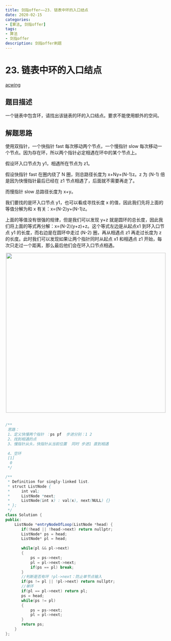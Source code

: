 ```yaml
---
title: 剑指offer——23. 链表中环的入口结点
date: 2020-02-15  
categories:
- [算法, 剑指offer]
tags:
- 算法
- 剑指offer
description: 剑指offer刷题
---
```


# 23. 链表中环的入口结点

[acwing](https://www.acwing.com/solution/acwing/content/741/)

## 题目描述

一个链表中包含环，请找出该链表的环的入口结点。要求不能使用额外的空间。

## 解题思路

使用双指针，一个快指针 fast 每次移动两个节点，一个慢指针 slow 每次移动一个节点。因为存在环，所以两个指针必定相遇在环中的某个节点上。

假设环入口节点为 y1，相遇所在节点为 z1。

假设快指针  fast  在圈内绕了 N 圈，则总路径长度为 x+Ny+(N-1)z。z 为 (N-1) 倍是因为快慢指针最后已经在 z1 节点相遇了，后面就不需要再走了。

而慢指针 slow 总路径长度为 x+y。



我们要找的是环入口节点 y1，也可以看成寻找长度 x 的值，因此我们先将上面的等值分解为和 x 有关：x=(N-2)y+(N-1)z。

上面的等值没有很强的规律，但是我们可以发现 y+z 就是圆环的总长度，因此我们将上面的等式再分解：x=(N-2)(y+z)+z。这个等式左边是从起点x1 到环入口节点 y1 的长度，而右边是在圆环中走过 (N-2) 圈，再从相遇点 z1 再走过长度为 z 的长度。此时我们可以发现如果让两个指针同时从起点 x1 和相遇点 z1 开始，每次只走过一个距离，那么最后他们会在环入口节点相遇。

<div align="center"> <img src="https://cs-notes-1256109796.cos.ap-guangzhou.myqcloud.com/bb7fc182-98c2-4860-8ea3-630e27a5f29f.png" width="500"/> </div><br>

```java
/**
 思路：
 1、定义快慢两个指针 ：ps pf  步进分别：1 2
 2、找到相遇的点
 3、慢指针从头，快指针从当前位置  同时 步进1 直到相遇
 
 4、空环
 [1]
  0
 */

/**
 * Definition for singly-linked list.
 * struct ListNode {
 *     int val;
 *     ListNode *next;
 *     ListNode(int x) : val(x), next(NULL) {}
 * };
 */
class Solution {
public:
    ListNode *entryNodeOfLoop(ListNode *head) {
       if(!head || !head->next) return nullptr;
       ListNode* ps = head;
       ListNode* pl = head;
       
       while(pl && pl->next)
       {
           ps = ps->next;
           pl = pl->next->next;
           if(ps == pl) break;
       }
       //判断是否有环 !pl->next：防止单节点输入
       if(ps != pl || !pl->next) return nullptr;
       //单环
       if(pl == pl->next) return pl;
       ps = head;
       while(ps != pl)
       {
           ps = ps->next;
           pl = pl->next;
       }
       return ps;
    }
};
```





